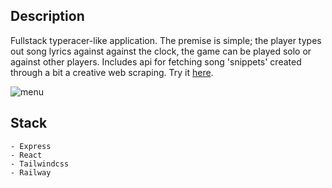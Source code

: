 ## Description
Fullstack typeracer-like application. The premise is simple; the player types out song lyrics against against the clock, the game can be played solo or against other players. Includes api for fetching song 'snippets' created through a bit a creative web scraping.
Try it [here](https://rocket-racer-production-9242.up.railway.app/).
 
<img src="https://i.imgur.com/kwD0hNw.gif" alt="menu">   

## Stack
```
- Express
- React
- Tailwindcss
- Railway
```